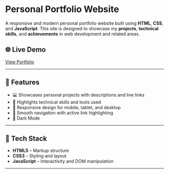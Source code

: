 # Personal Portfolio Website

A responsive and modern personal portfolio website built using **HTML**, **CSS**, and **JavaScript**. This site is designed to showcase my **projects**, **technical skills**, and **achievements** in web development and related areas.

## 🌐 Live Demo

[View Portfolio]([https://your-live-portfolio-link.com](https://arunkumar7-dev.github.io/portfolio/))

---

## 📌 Features

- 💻 Showcases personal projects with descriptions and live links
- 🎯 Highlights technical skills and tools used
- 📱 Responsive design for mobile, tablet, and desktop
- 🧭 Smooth navigation with active link highlighting
- 🌙 Dark Mode

---

## 🚀 Tech Stack

- **HTML5** – Markup structure
- **CSS3** – Styling and layout
- **JavaScript** – Interactivity and DOM manipulation

---
